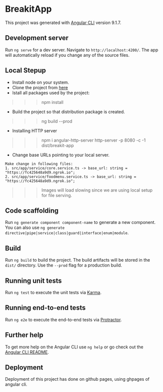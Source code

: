 # BreakitApp

This project was generated with [Angular CLI](https://github.com/angular/angular-cli) version 9.1.7.

## Development server

Run `ng serve` for a dev server. Navigate to `http://localhost:4200/`. The app will automatically reload if you change any of the source files.

## Local Stepup

- Install node on your system.
- Clone the project from [here](https://github.com/anarchistMegaByte/breakit-app.git)
- Istall all packages used by the project:
>>> npm install

- Build the project so that distribution package is created.
>>> ng build --prod

- Installing HTTP server

>>> npm i angular-http-server
>>> http-server -p 8080 -c -1 dist/breakit-app

- Change base URLs pointing to your local server.

```
Make change in following files:
1. src/app/service/core.service.ts -> base_url: string = "https://fc425648a9d9.ngrok.io";
2. src/app/service/foodmenu.service.ts -> base_url: string = "https://fc425648a9d9.ngrok.io";
```

>>> Images will load slowing since we are using local setup for file serving.

## Code scaffolding

Run `ng generate component component-name` to generate a new component. You can also use `ng generate directive|pipe|service|class|guard|interface|enum|module`.

## Build

Run `ng build` to build the project. The build artifacts will be stored in the `dist/` directory. Use the `--prod` flag for a production build.

## Running unit tests

Run `ng test` to execute the unit tests via [Karma](https://karma-runner.github.io).

## Running end-to-end tests

Run `ng e2e` to execute the end-to-end tests via [Protractor](http://www.protractortest.org/).

## Further help

To get more help on the Angular CLI use `ng help` or go check out the [Angular CLI README](https://github.com/angular/angular-cli/blob/master/README.md).

## Deployment 

Deployment of this project has done on github pages, using ghpages of angular cli.
